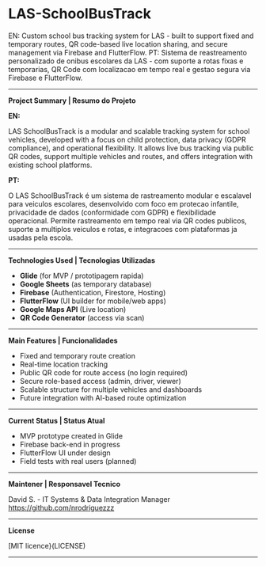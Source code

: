 # LAS-SchoolBusTrack

EN: Custom school bus tracking system for LAS - built to support fixed and temporary routes, QR code-based live location sharing, and secure management via Firebase and FlutterFlow.
PT: Sistema de reastreamento personalizado de onibus escolares da LAS - com suporte a rotas fixas e temporarias, QR Code com localizacao em tempo real e gestao segura via Firebase e FlutterFlow. 

---

**Project Summary | Resumo do Projeto**

**EN:**

LAS SchoolBusTrack is a modular and scalable tracking system for school vehicles, developed with a focus on child protection, data privacy (GDPR compliance), and operational flexibility. It allows live bus tracking via public QR codes, support multiple vehicles and routes, and offers integration with existing school platforms. 

**PT:**

O LAS SchoolBusTrack é um sistema de rastreamento modular e escalavel para veiculos escolares, desenvolvido com foco em protecao infantile, privacidade de dados (conformidade com GDPR) e flexibilidade operacional. Permite rastreamento em tempo real via QR codes publicos, suporte a multiplos veiculos e rotas, e integracoes com plataformas ja usadas pela escola. 

---

**Technologies Used | Tecnologias Utilizadas**

- **Glide** (for MVP / prototipagem rapida)
- **Google Sheets** (as temporary database)
- **Firebase** (Authentication, Firestore, Hosting)
- **FlutterFlow** (UI builder for mobile/web apps)
- **Google Maps API** (Live location)
- **QR Code Generator** (access via scan)

---

**Main Features | Funcionalidades**

- Fixed and temporary route creation
- Real-time location tracking
- Public QR code for route access (no login required)
- Secure role-based access (admin, driver, viewer)
- Scalable structure for multiple vehicles and dashboards
- Future integration with AI-based route optimization

---

**Current Status | Status Atual**

- MVP prototype created in Glide
- Firebase back-end in progress
- FlutterFlow UI under design
- Field tests with real users (planned)

---

**Maintener | Responsavel Tecnico**

David S. - IT Systems & Data Integration Manager
https://github.com/nrodriguezzz

---

**License**

[MIT licence}(LICENSE)

---


